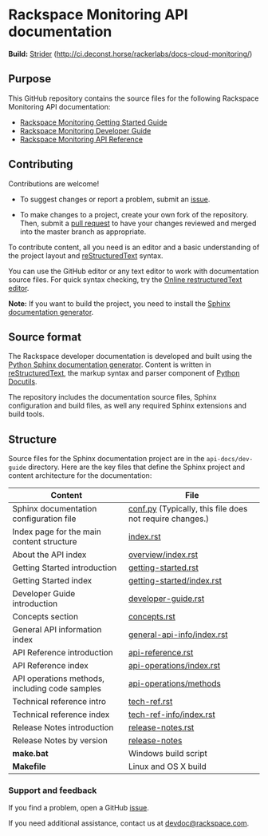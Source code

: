 # Rackspace Monitoring API documentation

**Build:** [Strider](http://ci.deconst.horse/) (http://ci.deconst.horse/rackerlabs/docs-cloud-monitoring/)

## Purpose

This GitHub repository contains the source files for the following Rackspace Monitoring API documentation:

* [Rackspace Monitoring Getting Started Guide](https://developer.rackspace.com/docs/cloud-monitoring/v1/developer-guide/#getting-started)
* [Rackspace Monitoring Developer Guide](https://developer.rackspace.com/docs/cloud-monitoring/v1/developer-guide/)
* [Rackspace Monitoring API Reference](https://developer.rackspace.com/docs/cloud-monitoring/v1/developer-guide/#api-reference)


## Contributing

Contributions are welcome! 

* To suggest changes or report a problem, submit an [issue](https://github.com/rackerlabs/docs-cloud-monitoring/issues). 

* To make changes to a project, create your own fork of the repository. Then, submit a [pull 
request](https://github.com/rackerlabs/docs-cloud-monitoring/compare?expand=1) to have your changes reviewed 
and merged into the master branch as appropriate.

To contribute content, all you need is an editor and a 
basic understanding of the project layout and [reStructuredText](http://sphinx-doc.org/rest.html) syntax.

You can use the GitHub editor or any text editor to work with documentation source files. For quick syntax checking, try the 
[Online restructuredText editor](http://rst.ninjs.org/). 

**Note:** If you want to build the project, you need to install the [Sphinx documentation generator](http://www.sphinx-doc.org/en/stable/install.html). 

## Source format

The Rackspace developer documentation is developed and built using the [Python Sphinx documentation generator](http://sphinx-doc.org/). Content is 
written in [reStructuredText](http://sphinx-doc.org/rest.html), the markup syntax and parser component of 
[Python Docutils](http://docutils.sourceforge.net/index.html).

The repository includes the documentation source files, 
Sphinx configuration and build files, as well any required Sphinx 
extensions and build tools. 

## Structure

Source files for the Sphinx documentation project are in the ``api-docs/dev-guide`` directory. Here are the key files that define 
the Sphinx project and content architecture for the documentation: 

Content | File
--- | ---
|Sphinx documentation configuration file| [conf.py](https://github.com/rackerlabs/docs-cloud-monitoring/blob/master/api-docs/dev-guide/conf.py) (Typically, this file does not require changes.)
|Index page for the main content structure| [index.rst](https://github.com/rackerlabs/docs-cloud-monitoring/blob/master/api-docs/dev-guide/index.rst)
|About the API index| [overview/index.rst](https://github.com/rackerlabs/docs-cloud-monitoring/blob/master/api-docs/dev-guide/overview/index.rst)
|Getting Started introduction| [getting-started.rst](https://github.com/rackerlabs/docs-cloud-monitoring/blob/master/api-docs/dev-guide/getting-started.rst)
|Getting Started index|[getting-started/index.rst](https://github.com/rackerlabs/docs-cloud-monitoring/blob/master/api-docs/dev-guide/getting-started/index.rst)
|Developer Guide introduction|[developer-guide.rst](https://github.com/rackerlabs/docs-cloud-monitoring/blob/master/api-docs/dev-guide/developer-guide.rst)
|Concepts section| [concepts.rst](https://github.com/rackerlabs/docs-cloud-monitoring/blob/master/api-docs/dev-guide/concepts.rst)
|General API information index|[general-api-info/index.rst](https://github.com/rackerlabs/docs-cloud-monitoring/blob/master/api-docs/dev-guide/general-api-info/index.rst)
|API Reference introduction|[api-reference.rst](https://github.com/rackerlabs/docs-cloud-monitoring/blob/master/api-docs/dev-guide/api-reference.rst)
|API Reference index|[api-operations/index.rst](https://github.com/rackerlabs/docs-cloud-monitoring/blob/master/api-docs/dev-guide/api-operations/index.rst)
|API operations methods, including code samples|[api-operations/methods](https://github.com/rackerlabs/docs-cloud-monitoring/tree/master/api-docs/dev-guide/api-operations/methods) 
|Technical reference intro|[tech-ref.rst](https://github.com/rackerlabs/docs-cloud-monitoring/blob/master/api-docs/dev-guide/tech-ref.rst)
|Technical reference index|[tech-ref-info/index.rst](https://github.com/rackerlabs/docs-cloud-monitoring/blob/master/api-docs/dev-guide/tech-ref-info/index.rst)
|Release Notes introduction|[release-notes.rst](https://github.com/rackerlabs/docs-cloud-monitoring/blob/master/api-docs/dev-guide/release-notes.rst)
|Release Notes by version|[release-notes](https://github.com/rackerlabs/docs-cloud-monitoring/tree/master/api-docs/dev-guide/release-notes)
|**make.bat**|Windows build script
|**Makefile**| Linux and OS X build

### Support and feedback

If you find a problem, open a GitHub [issue](https://github.com/rackerlabs/docs-cloud-monitoring/issues).

If you need additional assistance, contact us at [devdoc@rackspace.com](mailto:devdoc@rackspace.com).
